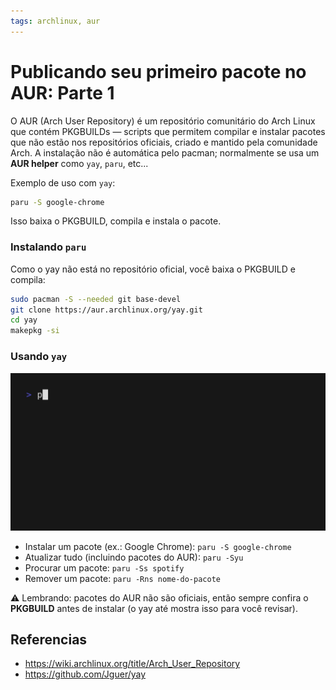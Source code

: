 ```yaml
---
tags: archlinux, aur
---
```


# Publicando seu primeiro pacote no AUR: Parte 1
O AUR (Arch User Repository) é um repositório comunitário do Arch Linux que contém PKGBUILDs — scripts que permitem compilar e instalar pacotes que não estão nos repositórios oficiais, criado e mantido pela comunidade Arch.
A instalação não é automática pelo pacman; normalmente se usa um **AUR helper** como `yay`, `paru`, etc...

Exemplo de uso com `yay`:
```bash
paru -S google-chrome
```
Isso baixa o PKGBUILD, compila e instala o pacote.

### Instalando `paru`
Como o yay não está no repositório oficial, você baixa o PKGBUILD e compila:
```bash
sudo pacman -S --needed git base-devel
git clone https://aur.archlinux.org/yay.git
cd yay
makepkg -si
```

### Usando `yay`

![yay](media/yay.gif)

- Instalar um pacote (ex.: Google Chrome): `paru -S google-chrome`
- Atualizar tudo (incluindo pacotes do AUR): `paru -Syu`
- Procurar um pacote: `paru -Ss spotify`
- Remover um pacote: `paru -Rns nome-do-pacote`

⚠️ Lembrando: pacotes do AUR não são oficiais, então sempre confira o **PKGBUILD** antes de instalar (o yay até mostra isso para você revisar).

## Referencias
- https://wiki.archlinux.org/title/Arch_User_Repository
- https://github.com/Jguer/yay